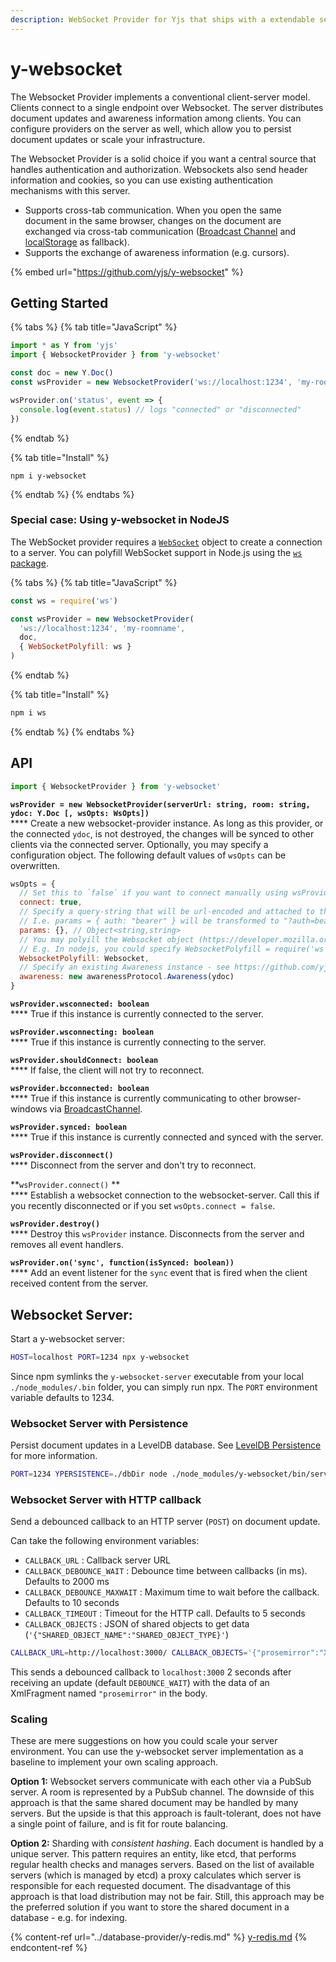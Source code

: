```yaml
---
description: WebSocket Provider for Yjs that ships with a extendable server implementation
---
```


# y-websocket

The Websocket Provider implements a conventional client-server model. Clients connect to a single endpoint over Websocket. The server distributes document updates and awareness information among clients. You can configure providers on the server as well, which allow you to persist document updates or scale your infrastructure.

The Websocket Provider is a solid choice if you want a central source that handles authentication and authorization. Websockets also send header information and cookies, so you can use existing authentication mechanisms with this server.

* Supports cross-tab communication. When you open the same document in the same browser, changes on the document are exchanged via cross-tab communication ([Broadcast Channel](https://developer.mozilla.org/en-US/docs/Web/API/Broadcast\_Channel\_API) and [localStorage](https://developer.mozilla.org/en-US/docs/Web/API/Window/localStorage) as fallback).
* Supports the exchange of awareness information (e.g. cursors).

{% embed url="https://github.com/yjs/y-websocket" %}

## Getting Started

{% tabs %}
{% tab title="JavaScript" %}
```javascript
import * as Y from 'yjs'
import { WebsocketProvider } from 'y-websocket'

const doc = new Y.Doc()
const wsProvider = new WebsocketProvider('ws://localhost:1234', 'my-roomname', doc)

wsProvider.on('status', event => {
  console.log(event.status) // logs "connected" or "disconnected"
})
```
{% endtab %}

{% tab title="Install" %}
```
npm i y-websocket
```
{% endtab %}
{% endtabs %}

### Special case: Using y-websocket in NodeJS

The WebSocket provider requires a [`WebSocket`](https://developer.mozilla.org/en-US/docs/Web/API/WebSocket) object to create a connection to a server. You can polyfill WebSocket support in Node.js using the [`ws` package](https://www.npmjs.com/package/ws).

{% tabs %}
{% tab title="JavaScript" %}
```javascript
const ws = require('ws')

const wsProvider = new WebsocketProvider(
  'ws://localhost:1234', 'my-roomname',
  doc,
  { WebSocketPolyfill: ws }
)
```
{% endtab %}

{% tab title="Install" %}
```bash
npm i ws
```
{% endtab %}
{% endtabs %}

## API

```javascript
import { WebsocketProvider } from 'y-websocket'
```

**`wsProvider = new WebsocketProvider(serverUrl: string, room: string, ydoc: Y.Doc [, wsOpts: WsOpts])`**\
****    Create a new websocket-provider instance. As long as this provider, or the connected `ydoc`, is not destroyed, the changes will be synced to other clients via the connected server. Optionally, you may specify a configuration object. The following default values of `wsOpts` can be overwritten.&#x20;

```javascript
wsOpts = {
  // Set this to `false` if you want to connect manually using wsProvider.connect()
  connect: true,
  // Specify a query-string that will be url-encoded and attached to the `serverUrl`
  // I.e. params = { auth: "bearer" } will be transformed to "?auth=bearer"
  params: {}, // Object<string,string>
  // You may polyill the Websocket object (https://developer.mozilla.org/en-US/docs/Web/API/WebSocket).
  // E.g. In nodejs, you could specify WebsocketPolyfill = require('ws')
  WebsocketPolyfill: Websocket,
  // Specify an existing Awareness instance - see https://github.com/yjs/y-protocols
  awareness: new awarenessProtocol.Awareness(ydoc)
}
```

**`wsProvider.wsconnected: boolean`**\
****    True if this instance is currently connected to the server.

**`wsProvider.wsconnecting: boolean`**\
****    True if this instance is currently connecting to the server.

**`wsProvider.shouldConnect: boolean`**\
****    If false, the client will not try to reconnect. &#x20;

**`wsProvider.bcconnected: boolean`**\
****    True if this instance is currently communicating to other browser-windows via [BroadcastChannel](https://developer.mozilla.org/en-US/docs/Web/API/BroadcastChannel).

**`wsProvider.synced: boolean`**\
****    True if this instance is currently connected and synced with the server.

**`wsProvider.disconnect()`**\
****    Disconnect from the server and don't try to reconnect.

**`wsProvider.connect()` **\
****    Establish a websocket connection to the websocket-server. Call this if you recently disconnected or if you set `wsOpts.connect = false`.

**`wsProvider.destroy()`**\
****    Destroy this `wsProvider` instance. Disconnects from the server and removes all event handlers.

**`wsProvider.on('sync', function(isSynced: boolean))`**\
****    Add an event listener for the `sync` event that is fired when the client received content from the server.

## Websocket Server:

Start a y-websocket server:

```bash
HOST=localhost PORT=1234 npx y-websocket
```

Since npm symlinks the `y-websocket-server` executable from your local `./node_modules/.bin` folder, you can simply run npx. The `PORT` environment variable defaults to 1234.

### Websocket Server with Persistence

Persist document updates in a LevelDB database. See [LevelDB Persistence](../database-provider/y-leveldb.md) for more information.

```bash
PORT=1234 YPERSISTENCE=./dbDir node ./node_modules/y-websocket/bin/server.js
```

### Websocket Server with HTTP callback

Send a debounced callback to an HTTP server (`POST`) on document update.

Can take the following environment variables:

* `CALLBACK_URL` : Callback server URL
* `CALLBACK_DEBOUNCE_WAIT` : Debounce time between callbacks (in ms). Defaults to 2000 ms&#x20;
* `CALLBACK_DEBOUNCE_MAXWAIT` : Maximum time to wait before the callback. Defaults to 10 seconds
* `CALLBACK_TIMEOUT` : Timeout for the HTTP call. Defaults to 5 seconds
* `CALLBACK_OBJECTS` : JSON of shared objects to get data (`'{"SHARED_OBJECT_NAME":"SHARED_OBJECT_TYPE}'`)

```bash
CALLBACK_URL=http://localhost:3000/ CALLBACK_OBJECTS='{"prosemirror":"XmlFragment"}' npm start
```

This sends a debounced callback to `localhost:3000` 2 seconds after receiving an update (default `DEBOUNCE_WAIT`) with the data of an XmlFragment named `"prosemirror"` in the body.

### Scaling

These are mere suggestions on how you could scale your server environment. You can use the y-websocket server implementation as a baseline to implement your own scaling approach.

**Option 1:** Websocket servers communicate with each other via a PubSub server. A room is represented by a PubSub channel. The downside of this approach is that the same shared document may be handled by many servers. But the upside is that this approach is fault-tolerant, does not have a single point of failure, and is fit for route balancing.

**Option 2:** Sharding with _consistent hashing_. Each document is handled by a unique server. This pattern requires an entity, like etcd, that performs regular health checks and manages servers. Based on the list of available servers (which is managed by etcd) a proxy calculates which server is responsible for each requested document. The disadvantage of this approach is that load distribution may not be fair. Still, this approach may be the preferred solution if you want to store the shared document in a database - e.g. for indexing.

{% content-ref url="../database-provider/y-redis.md" %}
[y-redis.md](../database-provider/y-redis.md)
{% endcontent-ref %}

